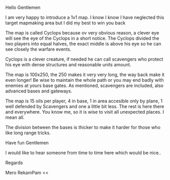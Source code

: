 Hello Gentlemen  

I am very happy to introduce a 1v1 map. I know I know I have neglected this target mapmaking area but I did my best to win you back  

The map is called Cyclops because ov very obvious reason, a clever eye will see the eye of the Cyclops in a short notice. The Cyclops divided the two players into equal halves, the exact middle is above his eye so he can see closely the warfare events.

Cyclops is a clever creature, if needed he can call scavengers who protect his eye with dense structures and reasonable units amount.

The map is 100x250, the 250 makes it very very long, the way back make it even longer! Be wise to maintain the whole path or you may end badly with enemies at yours base gates. As mentioned, scavengers are included, also advanced bases and gateways.

The map is 15 oils per player, 4 in base, 1 in area accesible only by plane, 1 well defended by Scavengers and one a little bit less. The rest is here there and everywhere. You know me, so it is wise to visit all unexpected places. I mean all.

The division between the bases is thicker to make it harder for those who like long range tricks.

Have fun Gentlemen  

I would like to hear someone from time to time here which would be nice..  

Regards

Mero RekamPam <<
